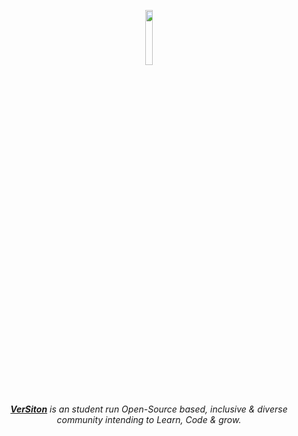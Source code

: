   <p style="text-align:center;" align="center">
  <a href="#">
   <img align="center" src="https://user-images.githubusercontent.com/84700316/177012280-45d0d814-f52f-4d8c-8af8-4a16a51a917d.png" width="15%"  height="15%"/></p>
  </a>
  
<br />
<p align="center">
  <a href="https://discord.gg/z8WK5Z3GPJ/"> <i><b>VerSiton</b></a> is an student run Open-Source based, inclusive & diverse community intending to Learn, Code & grow.</i>
</p>
